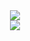 <div align="center">
    <picture    >
        <source 
        srcset="https://github-readme-stats.vercel.app/api?username=deimoshall&show_icons=true&theme=dark"
        media="(prefers-color-scheme: dark)"
        />
        <source
        srcset="https://github-readme-stats.vercel.app/api?username=deimoshall&show_icons=true"
        media="(prefers-color-scheme: light), (prefers-color-scheme: no-preference)"
        />
        <img src="https://github-readme-stats.vercel.app/api?username=deimoshall&show_icons=true" />
    </picture>
</div>

<div align="center">
    <picture>
        <source 
        srcset="https://github-readme-stats.vercel.app/api/top-langs/?username=deimoshall&layout=compact&theme=dark"
        media="(prefers-color-scheme: dark)"
        />
        <source
        srcset="https://github-readme-stats.vercel.app/api/top-langs/?username=deimoshall&layout=compact"
        media="(prefers-color-scheme: light), (prefers-color-scheme: no-preference)"
        />
        <img src="https://github-readme-stats.vercel.app/api/top-langs/?username=deimoshall&layout=compact" />
    </picture>
</div>